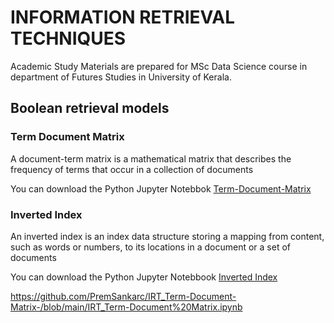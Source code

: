 # INFORMATION RETRIEVAL TECHNIQUES


Academic Study Materials are prepared for MSc Data Science course in department of Futures Studies in University of Kerala.


##  Boolean retrieval models

### Term Document Matrix 

A document-term matrix is a mathematical matrix that describes the frequency of terms that occur in a collection of documents

You can  download the Python Jupyter Notebbok  [Term-Document-Matrix](IRT_Term-Document%20Matrix.ipynb)

### Inverted Index

An inverted index is an index data structure storing a mapping from content, such as words or numbers, to its locations in a document or a set of documents

You can  download the Python Jupyter Notebbook [Inverted Index](IRT_Inverted_Index.ipynb)

https://github.com/PremSankarc/IRT_Term-Document-Matrix-/blob/main/IRT_Term-Document%20Matrix.ipynb





